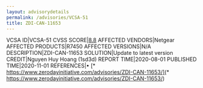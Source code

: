 ```yaml
---
layout: advisorydetails
permalink: /advisories/VCSA-51
title: ZDI-CAN-11653
---
```

VCSA ID|VCSA-51
CVSS SCORE|[8.8](https://nvd.nist.gov/vuln-metrics/cvss/v3-calculator?calculator&version=3.0&vector=(CVSS:3.1/AV:A/AC:L/PR:N/UI:N/S:U/C:H/I:H/A:H))
AFFECTED VENDORS|Netgear
AFFECTED PRODUCTS|R7450
AFFECTED VERSIONS|N/A
DESCRIPTION|ZDI-CAN-11653
SOLUTION|Update to latest version
CREDIT|Nguyen Huy Hoang (1sd3d)
REPORT TIME|2020-08-01
PUBLISHED TIME|2020-11-01
REFERENCES|&#8226; [* https://www.zerodayinitiative.com/advisories/ZDI-CAN-11653/](* https://www.zerodayinitiative.com/advisories/ZDI-CAN-11653/)
